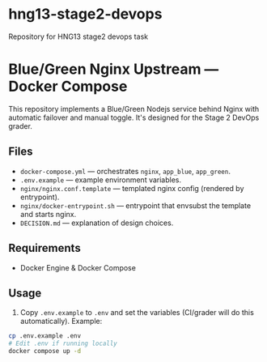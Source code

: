 # hng13-stage2-devops
Repository for HNG13 stage2 devops task
# Blue/Green Nginx Upstream — Docker Compose


This repository implements a Blue/Green Nodejs service behind Nginx with automatic failover and manual toggle. It's designed for the Stage 2 DevOps grader.


## Files
- `docker-compose.yml` — orchestrates `nginx`, `app_blue`, `app_green`.
- `.env.example` — example environment variables.
- `nginx/nginx.conf.template` — templated nginx config (rendered by entrypoint).
- `nginx/docker-entrypoint.sh` — entrypoint that envsubst the template and starts nginx.
- `DECISION.md` — explanation of design choices.


## Requirements
- Docker Engine & Docker Compose


## Usage
1. Copy `.env.example` to `.env` and set the variables (CI/grader will do this automatically). Example:
```bash
cp .env.example .env
# Edit .env if running locally
docker compose up -d
